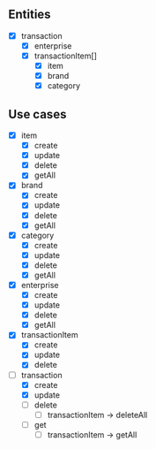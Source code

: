## Entities
- [x] transaction
  - [x] enterprise
  - [x] transactionItem[]
    - [x] item
    - [x] brand
    - [x] category

## Use cases
- [x] item
  - [x] create
  - [x] update
  - [x] delete
  - [x] getAll
- [x] brand
  - [x] create
  - [x] update
  - [x] delete
  - [x] getAll
- [x] category
  - [x] create
  - [x] update
  - [x] delete
  - [x] getAll
- [x] enterprise
  - [x] create
  - [x] update
  - [x] delete
  - [x] getAll
- [x] transactionItem
  - [x] create
  - [x] update
  - [x] delete
- [ ] transaction
  - [x] create
  - [x] update
  - [ ] delete
    - [ ] transactionItem -> deleteAll
  - [ ] get
    - [ ] transactionItem -> getAll